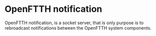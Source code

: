 # OpenFTTH notification

OpenFTTH notification, is a socket server, that is only purpose is to rebroadcast notifications between the OpenFTTH system components.
